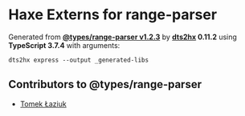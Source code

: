 # Haxe Externs for range-parser

Generated from **[@types/range-parser v1.2.3](https://github.com/DefinitelyTyped/DefinitelyTyped#readme)** by **[dts2hx](https://github.com/haxiomic/dts2hx) 0.11.2** using **TypeScript 3.7.4** with arguments:

	dts2hx express --output _generated-libs

## Contributors to @types/range-parser
- [Tomek Łaziuk](https://github.com/tlaziuk)